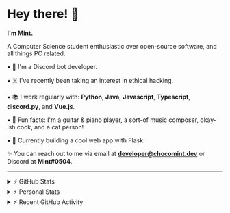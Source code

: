 # Hey there! 👋

**I'm Mint.**

A Computer Science student enthusiastic over open-source software, and all things PC related.

• 👾 I'm a Discord bot developer.

• ☠️ I've recently been taking an interest in ethical hacking.

• 📚 I work regularly with: **Python**, **Java**, **Javascript**, **Typescript**, **discord.py**, and **Vue.js**.

• 🍛 Fun facts: I'm a guitar & piano player, a sort-of music composer, okay-ish cook, and a cat person!

• 🔎 Currently building a cool web app with Flask.

✨ You can reach out to me via email at **developer@chocomint.dev** or Discord at **Mint#0504**.

---

<details>
    <summary>⚡ GitHub Stats</summary>

<img height="150px" align="center" alt="Mint's GitHub Stats" src="https://github-readme-stats-lunarmint.vercel.app/api?username=lunarmint&count_private=true&show_icons=true&hide_title=true&hide_border=true&title_color=00ffdf&icon_color=00ffdf&text_color=141823&bg_color=0,4158d0,c850c0,ffcc70&include_all_commits=false"/>

<img height="150px" align="center" alt="Mint's Most Used Languages" src="https://github-readme-stats-lunarmint.vercel.app/api/top-langs/?username=lunarmint&hide_title=true&hide_border=true&langs_count=8&layout=compact&title_color=141823&bg_color=0,ffcc70,c850c0,4158d0"/>

</details>

<details>
    <summary>⚡ Personal Stats</summary>

<!--START_SECTION:waka-->
![Profile Views](http://img.shields.io/badge/Profile%20Views-0-blue)

![Lines of code](https://img.shields.io/badge/From%20Hello%20World%20I%27ve%20Written-165892%20lines%20of%20code-blue)

**I'm a Night 🦉** 

```text
🌞 Morning    113 commits    ███████░░░░░░░░░░░░░░░░░░   27.7% 
🌆 Daytime    86 commits     █████░░░░░░░░░░░░░░░░░░░░   21.08% 
🌃 Evening    121 commits    ███████░░░░░░░░░░░░░░░░░░   29.66% 
🌙 Night      88 commits     █████░░░░░░░░░░░░░░░░░░░░   21.57%

```
📅 **I'm Most Productive on Thursday** 

```text
Monday       89 commits     █████░░░░░░░░░░░░░░░░░░░░   21.81% 
Tuesday      44 commits     ██░░░░░░░░░░░░░░░░░░░░░░░   10.78% 
Wednesday    38 commits     ██░░░░░░░░░░░░░░░░░░░░░░░   9.31% 
Thursday     90 commits     █████░░░░░░░░░░░░░░░░░░░░   22.06% 
Friday       65 commits     ████░░░░░░░░░░░░░░░░░░░░░   15.93% 
Saturday     48 commits     ███░░░░░░░░░░░░░░░░░░░░░░   11.76% 
Sunday       34 commits     ██░░░░░░░░░░░░░░░░░░░░░░░   8.33%

```


📊 **This Week I Spent My Time On** 

```text
💬 Programming Languages: 
HTML                     14 hrs 3 mins       █████████████░░░░░░░░░░░░   54.42% 
JavaScript               6 hrs               █████░░░░░░░░░░░░░░░░░░░░   23.26% 
CSS                      4 hrs 26 mins       ████░░░░░░░░░░░░░░░░░░░░░   17.21% 
Python                   57 mins             █░░░░░░░░░░░░░░░░░░░░░░░░   3.71% 
Bash                     13 mins             ░░░░░░░░░░░░░░░░░░░░░░░░░   0.9%

🔥 Editors: 
PyCharm                  25 hrs 49 mins      █████████████████████████   100.0%

🐱‍💻 Projects: 
spotipyn                 24 hrs 55 mins      ████████████████████████░   96.46% 
test                     27 mins             ░░░░░░░░░░░░░░░░░░░░░░░░░   1.8% 
csc380                   26 mins             ░░░░░░░░░░░░░░░░░░░░░░░░░   1.74% 
Unknown Project          0 secs              ░░░░░░░░░░░░░░░░░░░░░░░░░   0.0%

💻 Operating System: 
Windows                  25 hrs 49 mins      █████████████████████████   100.0%

```

**I Mostly Code in Python** 

```text
Python                   6 repos             ██████░░░░░░░░░░░░░░░░░░░   27.27% 
C                        5 repos             █████░░░░░░░░░░░░░░░░░░░░   22.73% 
Java                     3 repos             ███░░░░░░░░░░░░░░░░░░░░░░   13.64% 
JavaScript               2 repos             ██░░░░░░░░░░░░░░░░░░░░░░░   9.09% 
Clojure                  2 repos             ██░░░░░░░░░░░░░░░░░░░░░░░   9.09%

```



 Last Updated on 19/11/2021
<!--END_SECTION:waka-->

</details>

<details>
    <summary>⚡ Recent GitHub Activity</summary>

<!--START_SECTION:activity-->
1. 🎉 Merged PR [#7](https://github.com/lunarmint/spotipyn/pull/7) in [lunarmint/spotipyn](https://github.com/lunarmint/spotipyn)
2. 💪 Opened PR [#7](https://github.com/lunarmint/spotipyn/pull/7) in [lunarmint/spotipyn](https://github.com/lunarmint/spotipyn)
3. 🎉 Merged PR [#6](https://github.com/lunarmint/spotipyn/pull/6) in [lunarmint/spotipyn](https://github.com/lunarmint/spotipyn)
4. 🎉 Merged PR [#4](https://github.com/lunarmint/spotipyn/pull/4) in [lunarmint/spotipyn](https://github.com/lunarmint/spotipyn)
5. 🗣 Commented on [#4](https://github.com/lunarmint/spotipyn/issues/4) in [lunarmint/spotipyn](https://github.com/lunarmint/spotipyn)
<!--END_SECTION:activity-->

</details>
